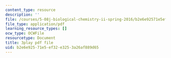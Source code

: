 ```yaml
---
content_type: resource
description: ''
file: /courses/5-08j-biological-chemistry-ii-spring-2016/b2e6e92571e5ef32e3253a26af889d65_u5uvIbaIl3U.pdf
file_type: application/pdf
learning_resource_types: []
ocw_type: OCWFile
resourcetype: Document
title: 3play pdf file
uid: b2e6e925-71e5-ef32-e325-3a26af889d65
---
```

